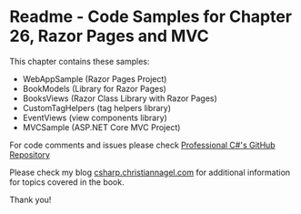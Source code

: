 # Readme - Code Samples for Chapter 26, Razor Pages and MVC

This chapter contains these samples:

* WebAppSample (Razor Pages Project)
* BookModels (Library for Razor Pages)
* BooksViews (Razor Class Library with Razor Pages)
* CustomTagHelpers (tag helpers library)
* EventViews (view components library)
* MVCSample (ASP.NET Core MVC Project)

For code comments and issues please check [Professional C#'s GitHub Repository](https://github.com/ProfessionalCSharp/ProfessionalCSharp2021)

Please check my blog [csharp.christiannagel.com](https://csharp.christiannagel.com "csharp.christiannagel.com") for additional information for topics covered in the book.

Thank you!
